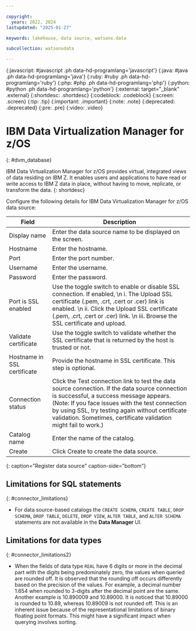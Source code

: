 ```yaml
---

copyright:
  years: 2022, 2024
lastupdated: "2025-01-27"

keywords: lakehouse, data source, watsonx.data

subcollection: watsonxdata

---
```


{:javascript: #javascript .ph data-hd-programlang='javascript'}
{:java: #java .ph data-hd-programlang='java'}
{:ruby: #ruby .ph data-hd-programlang='ruby'}
{:php: #php .ph data-hd-programlang='php'}
{:python: #python .ph data-hd-programlang='python'}
{:external: target="_blank" .external}
{:shortdesc: .shortdesc}
{:codeblock: .codeblock}
{:screen: .screen}
{:tip: .tip}
{:important: .important}
{:note: .note}
{:deprecated: .deprecated}
{:pre: .pre}
{:video: .video}

# IBM Data Virtualization Manager for z/OS
{: #dvm_database}

IBM Data Virtualization Manager for z/OS provides virtual, integrated views of data residing on IBM Z. It enables users and applications to have read or write access to IBM Z data in place, without having to move, replicate, or transform the data.
{: shortdesc}

 Configure the following details for IBM Data Virtualization Manager for z/OS data source:

 | Field           | Description        |
 |------------------|--------------------|
 | Display name    | Enter the data source name to be displayed on the screen. |
 | Hostname            | Enter the hostname.  |
 | Port             | Enter the port number. |
 | Username           | Enter the username.  |
 | Password           | Enter the password.  |
 | Port is SSL enabled   | Use the toggle switch to enable or disable SSL connection. If enabled, \n i. The Upload SSL certificate (.pem, .crt, .cert or .cer) link is enabled. \n ii. Click the Upload SSL certificate (.pem, .crt, .cert or .cer) link. \n iii. Browse the SSL certificate and upload.|
 | Validate certificate           | Use the toggle switch to validate whether the SSL certificate that is returned by the host is trusted or not.  |
 | Hostname in SSL certificate           | Provide the hostname in SSL certificate. This step is optional.  |
 | Connection status     | Click the Test connection link to test the data source connection. If the data source connection is successful, a success message appears. (Note: If you face issues with the test connection by using SSL, try testing again without certificate validation. Sometimes, certificate validation might fail to work.)|
 | Catalog name | Enter the name of the catalog.|
 | Create | Click Create to create the data source. |
 {: caption="Register data source" caption-side="bottom"}

## Limitations for SQL statements
{: #connector_limitations}

* For data source-based catalogs the `CREATE SCHEMA`, `CREATE TABLE`, `DROP SCHEMA`, `DROP TABLE`, `DELETE`, `DROP VIEW`, `ALTER TABLE`, and `ALTER SCHEMA` statements are not available in the **Data Manager** UI.

## Limitations for data types
{: #connector_limitations2}

* When the fields of data type `REAL` have 6 digits or more in the decimal part with the digits being predominately zero, the values when queried are rounded off. It is observed that the rounding off occurs differently based on the precision of the values. For example, a decimal number 1.654 when rounded to 3-digits after the decimal point are the same. Another example is 10.890009 and 10.89000. It is noticed that 10.89000 is rounded to 10.89, whereas 10.89009 is not rounded off. This is an inherent issue because of the representational limitations of binary floating point formats. This might have a significant impact when querying involves sorting.
